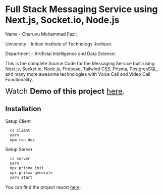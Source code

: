 
# Full Stack Messaging Service using Next.js, Socket.io, Node.js

Name - Cheruvu Mohammad Fazil.

University - Indian Institute of Technology Jodhpur.

Department - Artificial Intelligence and Data Science.

This is the complete Source Code for the Messaging Service built using Next.js, Socket.io, Node.js, Firebase, Tailwind CSS, Prisma, PostgresSQL, and many more awesome technologies with Voice Call and Video Call Functionality.

<font size="5">Watch **Demo of this project** [here](https://screenrec.com/share/7Qq8oy5eVE).</font>


## Installation

Setup Client

```bash
  cd client
  yarn
  npm run dev
```

Setup Server

```bash
  cd server
  yarn
  npx prisma init
  npx prisma generate
  yarn start
```
You can find the project report [here](./Report.pdf).
